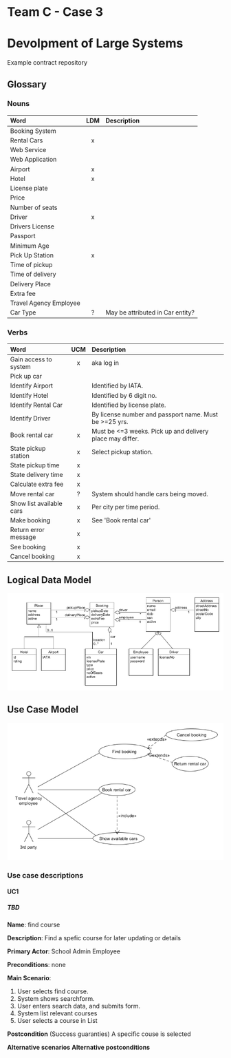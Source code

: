 # Team C - Case 3

# Devolpment of Large Systems

Example contract repository

## Glossary

### Nouns
| Word         | LDM   | Description                           |
| :----------- | :---: | :------------------------------------ |
| Booking System|||
| Rental Cars|x||
| Web Service|||
| Web Application|||
| Airport|x||
| Hotel|x||
| License plate|||
| Price|||
| Number of seats|||
| Driver|x||
| Drivers License|||
| Passport|||
| Minimum Age|||
| Pick Up Station|x||
| Time of pickup|||
| Time of delivery|||
| Delivery Place|||
| Extra fee|||
| Travel Agency Employee|||
| Car Type|?| May be attributed in Car entity?|


### Verbs
| Word                            | UCM   | Description                           |
| :------------------------------ | :---: | :------------------------------------ |
| Gain access to system		  |   x   | aka log in| 
| Pick up car			  |       | | 
| Identify Airport	 	  |       | Identified by IATA.| 
| Identify Hotel		  |       | Identified by 6 digit no.| 
| Identify Rental Car	 	  |       | Identified by license plate.| 
| Identify Driver		  |       | By license number and passport name. Must be >=25 yrs.| 
| Book rental car		  |   x   | Must be <=3 weeks. Pick up and delivery place may differ.| 
| State pickup station		  |   x   | Select pickup station.| 
| State pickup time		  |   x   | | 
| State delivery time		  |   x   | | 
| Calculate extra fee		  |   x   | | 
| Move rental car		  |   ?   | System should handle cars being moved.| 
| Show list available cars        |   x   | Per city per time period.| 
| Make booking			  |   x   | See 'Book rental car'| 
| Return error message		  |   x   | | 
| See booking			  |   x   | | 
| Cancel booking		  |   x   | | 



## Logical Data Model

![ldm_pic](/materials/FaradayCarRentalLDM.png)

## Use Case Model

![ucm_pic](/materials/FaradayCarRentalUCM.png)

### Use case descriptions

#### UC1

##### TBD

**Name**: find course

**Description**: Find a spefic course for later updating or details

**Primary Actor**: School Admin Employee

**Preconditions**: none

**Main Scenario**:
  1. User selects find course.
  2. System shows searchform.
  3. User enters search data, and submits form.
  4. System list relevant courses
  5. User selects a course in List

**Postcondition** (Success guaranties) A specific couse is selected

**Alternative scenarios**
**Alternative postconditions**